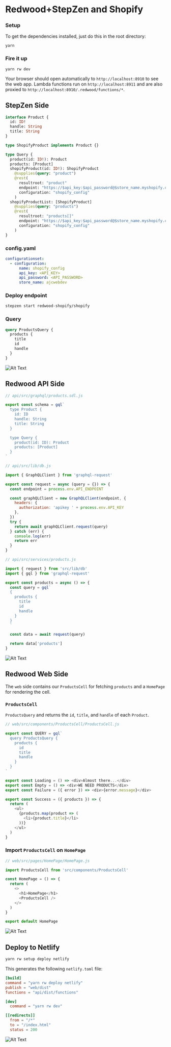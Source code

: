 # Redwood+StepZen and Shopify

### Setup

To get the dependencies installed, just do this in the root directory:

```terminal
yarn
```

### Fire it up

```terminal
yarn rw dev
```

Your browser should open automatically to `http://localhost:8910` to see the web app. Lambda functions run on `http://localhost:8911` and are also proxied to `http://localhost:8910/.redwood/functions/*`.

## StepZen Side

```graphql
interface Product {
  id: ID!
  handle: String
  title: String
}

type ShopifyProduct implements Product {}

type Query {
  product(id: ID!): Product
  products: [Product]
  shopifyProduct(id: ID!): ShopifyProduct
    @supplies(query: "product")
    @rest(
      resultroot: "product"
      endpoint: "https://$api_key:$api_password@$store_name.myshopify.com/admin/api/2020-01/products/$id.json"
      configuration: "shopify_config"
    )
  shopifyProductList: [ShopifyProduct]
    @supplies(query: "products")
    @rest(
      resultroot: "products[]"
      endpoint: "https://$api_key:$api_password@$store_name.myshopify.com/admin/api/2020-01/products.json"
      configuration: "shopify_config"
    )
}
```

### config.yaml

```yaml
configurationset:
  - configuration:
      name: shopify_config
      api_key: <API_KEY>
      api_password: <API_PASSWORD>
      store_name: ajcwebdev
```

### Deploy endpoint

```bash
stepzen start redwood-shopify/shopify
```

### Query

```graphql
query ProductsQuery {
  products {
    title
    id
    handle
  }
}
```

![Alt Text](https://dev-to-uploads.s3.amazonaws.com/uploads/articles/nq9dzwemb71d52g54k02.png)

## Redwood API Side

```javascript
// api/src/graphql/products.sdl.js

export const schema = gql`
  type Product {
    id: ID
    handle: String
    title: String
  }

  type Query {
    product(id: ID): Product
    products: [Product]
  }
`
```

```javascript
// api/src/lib/db.js

import { GraphQLClient } from 'graphql-request'

export const request = async (query = {}) => {
  const endpoint = process.env.API_ENDPOINT

  const graphQLClient = new GraphQLClient(endpoint, {
    headers: {
      authorization: 'apikey ' + process.env.API_KEY
    },
  })
  try {
    return await graphQLClient.request(query)
  } catch (err) {
    console.log(err)
    return err
  }
}
```

```javascript
// api/src/services/products.js

import { request } from 'src/lib/db'
import { gql } from 'graphql-request'

export const products = async () => {
  const query = gql`
  {
    products {
      title
      id
      handle
    }
  }
  `

  const data = await request(query)

  return data['products']
}
```

![Alt Text](https://dev-to-uploads.s3.amazonaws.com/uploads/articles/nw0tmstq7r5wl4xx41dy.png)

## Redwood Web Side

The `web` side contains our `ProductsCell` for fetching `products` and a `HomePage` for rendering the cell.

### `ProductsCell`

`ProductsQuery` and returns the `id`, `title`, and `handle` of each `Product`.

```javascript
// web/src/components/ProductsCell/ProductsCell.js

export const QUERY = gql`
  query ProductsQuery {
    products {
      id
      title
      handle
    }
  }
`

export const Loading = () => <div>Almost there...</div>
export const Empty = () => <div>WE NEED PRODUCTS</div>
export const Failure = ({ error }) => <div>{error.message}</div>

export const Success = ({ products }) => {
  return (
    <ul>
      {products.map(product => (
        <li>{product.title}</li>
      ))}
    </ul>
  )
}
```

### Import `ProductsCell` on `HomePage`

```javascript
// web/src/pages/HomePage/HomePage.js

import ProductsCell from 'src/components/ProductsCell'

const HomePage = () => {
  return (
    <>
      <h1>HomePage</h1>
      <ProductsCell />
    </>
  )
}

export default HomePage
```

![Alt Text](https://dev-to-uploads.s3.amazonaws.com/uploads/articles/km0sptt2ikudsd7q99z8.png)

## Deploy to Netlify

```bash
yarn rw setup deploy netlify
```

This generates the following `netlify.toml` file:

```toml
[build]
command = "yarn rw deploy netlify"
publish = "web/dist"
functions = "api/dist/functions"

[dev]
  command = "yarn rw dev"

[[redirects]]
  from = "/*"
  to = "/index.html"
  status = 200
```

![Alt Text](https://dev-to-uploads.s3.amazonaws.com/uploads/articles/r5d5w2z27imslznuimab.png)
